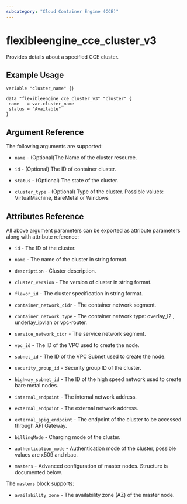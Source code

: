 ```yaml
---
subcategory: "Cloud Container Engine (CCE)"
---
```


# flexibleengine_cce_cluster_v3

Provides details about a specified CCE cluster.

## Example Usage

 ```hcl
variable "cluster_name" {}

data "flexibleengine_cce_cluster_v3" "cluster" {
  name   = var.cluster_name
  status = "Available"
}
```

## Argument Reference

The following arguments are supported:

* `name` -  (Optional)The Name of the cluster resource.

* `id` - (Optional) The ID of container cluster.

* `status` - (Optional) The state of the cluster.

* `cluster_type` - (Optional) Type of the cluster. Possible values: VirtualMachine, BareMetal or Windows

## Attributes Reference

All above argument parameters can be exported as attribute parameters along with attribute reference:

* `id` - The ID of the cluster.

* `name` - The name of the cluster in string format.

* `description` - Cluster description.

* `cluster_version` - The version of cluster in string format.

* `flavor_id` - The cluster specification in string format.

* `container_network_cidr` - The container network segment.

* `container_network_type` - The container network type: overlay_l2 , underlay_ipvlan or vpc-router.

* `service_network_cidr` - The service network segment.

* `vpc_id` - The ID of the VPC used to create the node.

* `subnet_id` - The ID of the VPC Subnet used to create the node.

* `security_group_id` - Security group ID of the cluster.

* `highway_subnet_id` - The ID of the high speed network used to create bare metal nodes.

* `internal_endpoint` - The internal network address.

* `external_endpoint` - The external network address.

* `external_apig_endpoint` - The endpoint of the cluster to be accessed through API Gateway.

* `billingMode` - Charging mode of the cluster.

* `authentication_mode` - Authentication mode of the cluster, possible values are x509 and rbac.

* `masters` - Advanced configuration of master nodes. Structure is documented below.

The `masters` block supports:

* `availability_zone` - The availability zone (AZ) of the master node.
